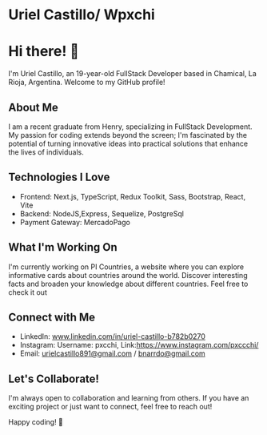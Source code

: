 # Uriel Castillo/ Wpxchi

# Hi there! 👋

I'm Uriel Castillo, an 19-year-old FullStack Developer based in Chamical, La Rioja, Argentina. Welcome to my GitHub profile!

## About Me

I am a recent graduate from Henry, specializing in FullStack Development. My passion for coding extends beyond the screen; I'm fascinated by the potential of turning innovative ideas into practical solutions that enhance the lives of individuals.

## Technologies I Love

- Frontend: Next.js, TypeScript, Redux Toolkit, Sass, Bootstrap, React, Vite
- Backend: NodeJS,Express, Sequelize, PostgreSql
- Payment Gateway: MercadoPago

## What I'm Working On

I'm currently working on PI Countries, a website where you can explore informative cards about countries around the world. Discover interesting facts and broaden your knowledge about different countries. Feel free to check it out

## Connect with Me

- LinkedIn: www.linkedin.com/in/uriel-castillo-b782b0270
- Instagram:  Username: pxcchi,   Link:https://www.instagram.com/pxccchi/
- Email: urielcastillo891@gmail.com  /    bnarrdo@gmail.com

## Let's Collaborate!

I'm always open to collaboration and learning from others. If you have an exciting project or just want to connect, feel free to reach out!

Happy coding! 🚀
